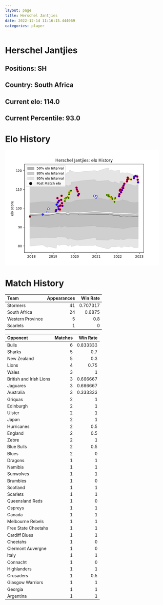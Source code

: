 ```yaml
---  
layout: page  
title: Herschel Jantjies  
date: 2022-12-14 11:16:15.444069  
categories: player  
---
```

# Herschel Jantjies

## Positions: SH

## Country: South Africa

## Current elo: 114.0

## Current Percentile: 93.0

# Elo History


![elo history](history_HerschelJantjies.png)
# Match History


| Team             |   Appearances |   Win Rate |
|:-----------------|--------------:|-----------:|
| Stormers         |            41 |   0.707317 |
| South Africa     |            24 |   0.6875   |
| Western Province |             5 |   0.8      |
| Scarlets         |             1 |   0        |

| Opponent                |   Matches |   Win Rate |
|:------------------------|----------:|-----------:|
| Bulls                   |         6 |   0.833333 |
| Sharks                  |         5 |   0.7      |
| New Zealand             |         5 |   0.3      |
| Lions                   |         4 |   0.75     |
| Wales                   |         3 |   1        |
| British and Irish Lions |         3 |   0.666667 |
| Jaguares                |         3 |   0.666667 |
| Australia               |         3 |   0.333333 |
| Griquas                 |         2 |   1        |
| Edinburgh               |         2 |   1        |
| Ulster                  |         2 |   1        |
| Japan                   |         2 |   1        |
| Hurricanes              |         2 |   0.5      |
| England                 |         2 |   0.5      |
| Zebre                   |         2 |   1        |
| Blue Bulls              |         2 |   0.5      |
| Blues                   |         2 |   0        |
| Dragons                 |         1 |   1        |
| Namibia                 |         1 |   1        |
| Sunwolves               |         1 |   1        |
| Brumbies                |         1 |   0        |
| Scotland                |         1 |   1        |
| Scarlets                |         1 |   1        |
| Queensland Reds         |         1 |   0        |
| Ospreys                 |         1 |   1        |
| Canada                  |         1 |   1        |
| Melbourne Rebels        |         1 |   1        |
| Free State Cheetahs     |         1 |   1        |
| Cardiff Blues           |         1 |   1        |
| Cheetahs                |         1 |   0        |
| Clermont Auvergne       |         1 |   0        |
| Italy                   |         1 |   1        |
| Connacht                |         1 |   0        |
| Highlanders             |         1 |   1        |
| Crusaders               |         1 |   0.5      |
| Glasgow Warriors        |         1 |   1        |
| Georgia                 |         1 |   1        |
| Argentina               |         1 |   1        |
